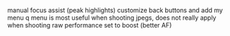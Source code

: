 manual focus assist (peak highlights)
customize back buttons and add my menu
q menu is most useful when shooting jpegs, does not really apply when shooting raw
performance set to boost (better AF)
